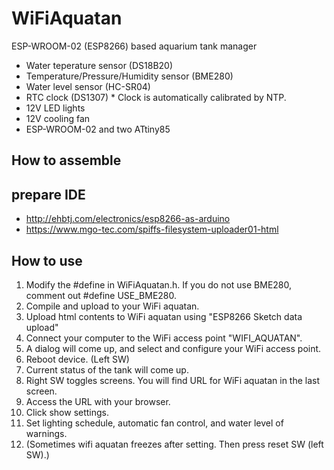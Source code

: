 WiFiAquatan
=======================
ESP-WROOM-02 (ESP8266) based aquarium tank manager

* Water teperature sensor (DS18B20)
* Temperature/Pressure/Humidity sensor (BME280)
* Water level sensor (HC-SR04)
* RTC clock (DS1307)
		* Clock is automatically calibrated by NTP.
* 12V LED lights
* 12V cooling fan
* ESP-WROOM-02 and two ATtiny85

How to assemble
-----------


prepare IDE
-----------
* http://ehbtj.com/electronics/esp8266-as-arduino
* https://www.mgo-tec.com/spiffs-filesystem-uploader01-html

How to use
-----------
1. Modify the #define in WiFiAquatan.h.
If you do not use BME280, comment out #define USE_BME280.
2. Compile and upload to your WiFi aquatan.
3. Upload html contents to WiFi aquatan using "ESP8266 Sketch data upload"
4. Connect your computer to the WiFi access point "WIFI_AQUATAN".
5. A dialog will come up, and select and configure your WiFi access point.
6. Reboot device. (Left SW)
7. Current status of the tank will come up.
8. Right SW toggles screens. You will find URL for WiFi aquatan in the last screen.
9. Access the URL with your browser.
10. Click show settings.
11. Set lighting schedule, automatic fan control, and water level of warnings.
12. (Sometimes wifi aquatan freezes after setting. Then press reset SW (left SW).)

